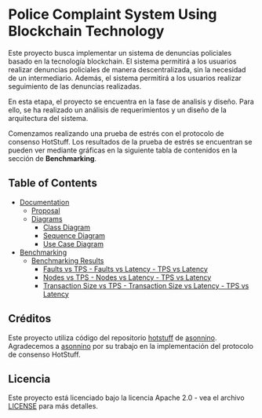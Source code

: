 # Police Complaint System Using Blockchain Technology

Este proyecto busca implementar un sistema de denuncias policiales basado en la tecnología blockchain. El sistema permitirá a los usuarios realizar denuncias policiales de manera descentralizada, sin la necesidad de un intermediario. Además, el sistema permitirá a los usuarios realizar seguimiento de las denuncias realizadas. 

En esta etapa, el proyecto se encuentra en la fase de analisis y diseño. Para ello, se ha realizado un análisis de requerimientos y un diseño de la arquitectura del sistema.

Comenzamos realizando una prueba de estrés con el protocolo de consenso HotStuff. Los resultados de la prueba de estrés se encuentran se pueden ver mediante gráficas en la siguiente tabla de contenidos en la sección de **Benchmarking**.

## Table of Contents
- [Documentation](https://github.com/jlorenzor/police-complaint-system-using-bct/blob/main/documentation)
  - [Proposal](https://github.com/jlorenzor/police-complaint-system-using-bct/blob/main/documentation/Proposal.md)
  - [Diagrams](https://github.com/jlorenzor/police-complaint-system-using-bct/tree/main/documentation/diagrams)
    - [Class Diagram](https://github.com/jlorenzor/police-complaint-system-using-bct/blob/main/documentation/diagrams/class-diagram.md)
    - [Sequence Diagram](https://github.com/jlorenzor/police-complaint-system-using-bct/blob/main/documentation/diagrams/sequence-diagram)
    - [Use Case Diagram](https://github.com/jlorenzor/police-complaint-system-using-bct/blob/main/documentation/diagrams/use-case-diagram)
- [Benchmarking](https://github.com/jlorenzor/police-complaint-system-using-bct/tree/main/hotstuff)
  - [Benchmarking Results](https://github.com/jlorenzor/police-complaint-system-using-bct/tree/main/hotstuff/benchmark/results)
    - [Faults vs TPS - Faults vs Latency - TPS vs Latency](https://github.com/jlorenzor/police-complaint-system-using-bct/blob/main/hotstuff/benchmark/results/plots/Faults.png)
    - [Nodes vs TPS - Nodes vs Latency - TPS vs Latency](https://github.com/jlorenzor/police-complaint-system-using-bct/blob/main/hotstuff/benchmark/results/plots/Nodes.png)
    - [Transaction Size vs TPS - Transaction Size vs Latency - TPS vs Latency](https://github.com/jlorenzor/police-complaint-system-using-bct/blob/main/hotstuff/benchmark/results/plots/Transaction%20Size.png)

## Créditos

Este proyecto utiliza código del repositorio [hotstuff](https://github.com/asonnino/hotstuff) de [asonnino](https://github.com/asonnino). Agradecemos a [asonnino](https://github.com/asonnino) por su trabajo en la implementación del protocolo de consenso HotStuff.

## Licencia

Este proyecto está licenciado bajo la licencia Apache 2.0 - vea el archivo [LICENSE](LICENSE) para más detalles.
